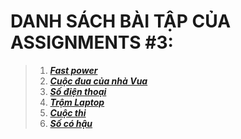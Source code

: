 # **DANH SÁCH BÀI TẬP CỦA ASSIGNMENTS #3:**
> 1. [__*Fast power*__](https://github.com/khoaphamj1505/CS114.L11.KHCL/blob/master/WeCode/%233/Fast_power.ipynb)
> 2. [__*Cuộc đua của nhà Vua*__](https://github.com/khoaphamj1505/CS114.L11.KHCL/blob/master/WeCode/%233/Cuoc_dua%20_cua_nha_vua.ipynb)
> 3. [__*Số điện thoại*__](https://github.com/khoaphamj1505/CS114.L11.KHCL/blob/master/WeCode/%233/So_dien_thoai.ipynb)   
> 4. [__*Trộm Laptop*__](https://github.com/khoaphamj1505/CS114.L11.KHCL/blob/master/WeCode/%233/Trom_laptop.ipynb)  
> 7. [__*Cuộc thi*__](https://github.com/khoaphamj1505/CS114.L11.KHCL/blob/master/WeCode/%233/Cuoc_thi.ipynb)
> 10. [__*Số có hậu*__](https://github.com/khoaphamj1505/CS114.L11.KHCL/blob/master/WeCode/%233/So_co_hau.ipynb)
